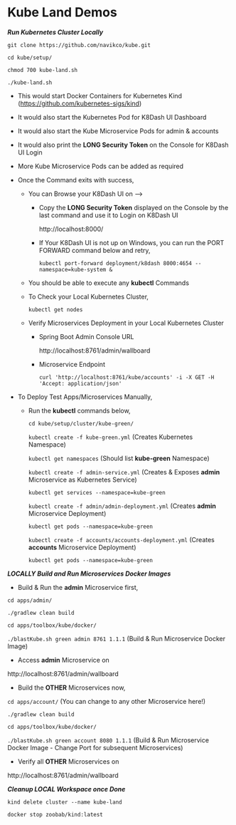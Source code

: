# Kube Land Demos

_**Run Kubernetes Cluster Locally**_

`git clone https://github.com/navikco/kube.git`

`cd kube/setup/`

`chmod 700 kube-land.sh`

`./kube-land.sh    `

- This would start Docker Containers for Kubernetes Kind (https://github.com/kubernetes-sigs/kind)

- It would also start the Kubernetes Pod for K8Dash UI Dashboard

- It would also start the Kube Microservice Pods for admin & accounts

- It would also print the **LONG Security Token** on the Console for K8Dash UI Login

- More Kube Microservice Pods can be added as required

- Once the Command exits with success,
     
    - You can Browse your K8Dash UI on --> 
    
        - Copy the **LONG Security Token** displayed on the Console by the last command and use it to Login on K8Dash UI 
    
            http://localhost:8000/

        - If Your K8Dash UI is not up on Windows, you can run the PORT FORWARD command below and retry,
        
            `kubectl port-forward deployment/k8dash 8000:4654 --namespace=kube-system &`
        
    - You should be able to execute any **kubectl** Commands
    
    - To Check your Local Kubernetes Cluster,
    
        `kubectl get nodes`

    - Verify Microservices Deployment in your Local Kubernetes Cluster

        - Spring Boot Admin Console URL 
    
            http://localhost:8761/admin/wallboard
        
        - Microservice Endpoint
     
            `curl 'http://localhost:8761/kube/accounts' -i -X GET -H 'Accept: application/json'`



- To Deploy Test Apps/Microservices Manually,

    - Run the **kubectl** commands below,
    
        `cd kube/setup/cluster/kube-green/`
    
        `kubectl create -f kube-green.yml`   (Creates Kubernetes Namespace)
          
        `kubectl get namespaces`  (Should list **kube-green** Namespace)
    
        `kubectl create -f admin-service.yml`  (Creates & Exposes **admin** Microservice as Kubernetes Service)
    
        `kubectl get services --namespace=kube-green`
    
        `kubectl create -f admin/admin-deployment.yml`  (Creates **admin** Microservice Deployment)
    
        `kubectl get pods --namespace=kube-green`
    
        `kubectl create -f accounts/accounts-deployment.yml`  (Creates **accounts** Microservice Deployment)
    
        `kubectl get pods --namespace=kube-green`


_**LOCALLY Build and Run Microservices Docker Images**_

- Build & Run the **admin** Microservice first,
    
`cd apps/admin/`

`./gradlew clean build`

`cd apps/toolbox/kube/docker/`

`./blastKube.sh green admin 8761 1.1.1` (Build & Run Microservice Docker Image)

- Access **admin** Microservice on 
 
http://localhost:8761/admin/wallboard

 
- Build the **OTHER** Microservices now,

   
`cd apps/account/`  (You can change to any other Microservice here!)

`./gradlew clean build`

`cd apps/toolbox/kube/docker/`

`./blastKube.sh green account 8080 1.1.1` (Build & Run Microservice Docker Image - Change Port for subsequent Microservices)

- Verify all **OTHER** Microservices on 
 
http://localhost:8761/admin/wallboard



_**Cleanup LOCAL Workspace once Done**_


`kind delete cluster --name kube-land` 

`docker stop zoobab/kind:latest`

